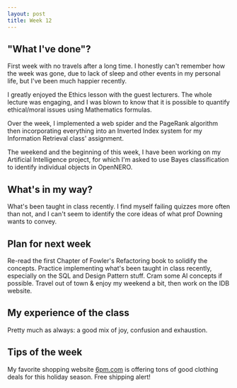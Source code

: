 ```yaml
---
layout: post
title: Week 12
---
```


"What I've done"? 
---

First week with no travels after a long time. I honestly can't remember how the week was gone, due to lack of sleep and other events in my personal life, but I've been much happier recently.

I greatly enjoyed the Ethics lesson with the guest lecturers. The whole lecture was engaging, and I was blown to know that it is possible to quantify ethical/moral issues using Mathematics formulas.

Over the week, I implemented a web spider and the PageRank algorithm then incorporating everything into an Inverted Index system for my Information Retrieval class' assignment.

The weekend and the beginning of this week, I have been working on my Artificial Intelligence project, for which I'm asked to use Bayes classification to identify individual objects in OpenNERO.

What's in my way?
---

What's been taught in class recently. I find myself failing quizzes more often than not, and I can't seem to identify the core ideas of what prof Downing wants to convey. 

Plan for next week
---

Re-read the first Chapter of Fowler's Refactoring book to solidify the concepts. Practice implementing what's been taught in class recently, especially on the SQL and Design Pattern stuff.  Cram some AI concepts if possible. Travel out of town & enjoy my weekend a bit, then work on the IDB website. 

My experience of the class
---

Pretty much as always: a good mix of joy, confusion and exhaustion.

Tips of the week 
---
My favorite shopping website [6pm.com](6pm.com) is offering tons of good clothing deals for this holiday season. Free shipping alert! 
